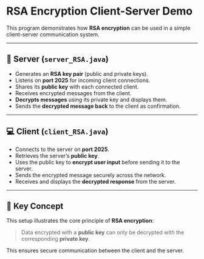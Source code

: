 # **RSA Encryption Client-Server Demo**

This program demonstrates how **RSA encryption** can be used in a simple client-server communication system.

---

## 🔑 Server (`server_RSA.java`)
- Generates an **RSA key pair** (public and private keys).  
- Listens on **port 2025** for incoming client connections.  
- Shares its **public key** with each connected client.  
- Receives encrypted messages from the client.  
- **Decrypts messages** using its private key and displays them.  
- Sends the **decrypted message back** to the client as confirmation.  

---

## 💻 Client (`client_RSA.java`)
- Connects to the server on **port 2025**.  
- Retrieves the server’s **public key**.  
- Uses the public key to **encrypt user input** before sending it to the server.  
- Sends the encrypted message securely across the network.  
- Receives and displays the **decrypted response** from the server.  

---

## 🔐 Key Concept
This setup illustrates the core principle of **RSA encryption**:  
> Data encrypted with a **public key** can only be decrypted with the corresponding **private key**.  

This ensures secure communication between the client and the server.
